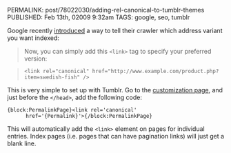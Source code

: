 PERMALINK: post/78022030/adding-rel-canonical-to-tumblr-themes
PUBLISHED: Feb 13th, 02009 9:32am
TAGS: google, seo, tumblr

Google recently [introduced][rcan] a way to tell their crawler which address
variant you want indexed:

 [rcan]: http://googlewebmastercentral.blogspot.com/2009/02/specify-your-canonical.html "Specify your canonical"

> Now, you can simply add this `<link>` tag to specify your preferred version:

> `<link rel="canonical"
> href="http://www.example.com/product.php?item=swedish-fish" />`

This is very simple to set up with Tumblr. Go to the [customization page][tc],
and just before the `</head>`, add the following code:

 [tc]: http://www.tumblr.com/customize

    {block:PermalinkPage}<link rel='canonical'
          href='{Permalink}'>{/block:PermalinkPage}

This will automatically add the `<link>` element on pages for individual
entries. Index pages (<abbr lang='la'>i.e.</abbr> pages that can have
pagination links) will just get a blank line.
